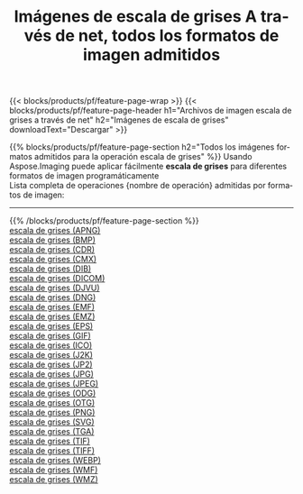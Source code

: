 ﻿---
title: Imágenes de escala de grises A través de net, todos los formatos de imagen admitidos 
weight: 3920
url: /es/net/grayscale 
lang: es
langdirlevel: 2
locales: zh-hans,ja,it,ru,de,es,fr,nl,id,lt,pl,pt,vi,tr,ko,zh-hant,ar,hi,th,sv,cs,uk,he
description: Usando Aspose.Imaging puede fácilmente escala de grises imágenes a través de net
---

{{< blocks/products/pf/feature-page-wrap >}}
{{< blocks/products/pf/feature-page-header h1="Archivos de imagen escala de grises a través de net" h2="Imágenes de escala de grises" downloadText="Descargar" >}}


{{% blocks/products/pf/feature-page-section  h2="Todos los imágenes formatos admitidos para la operación escala de grises" %}}
Usando Aspose.Imaging puede aplicar fácilmente **escala de grises** para diferentes formatos de imagen programáticamente
<br/>
Lista completa de operaciones {nombre de operación} admitidas por formatos de imagen:
<hr/>
{{% /blocks/products/pf/feature-page-section %}}
<div class="container-fluid productfamilypage bg-gray">
    <div class="convertypes bg-gray agp-content section">
        <div class="container">
		<div class="row other-converters">
		    <div class='col-md-2 other-converter remove-lp remove-rp'><a href="/imaging/es/net/grayscale/apng" >escala de grises (APNG)</a></div><div class='col-md-2 other-converter remove-lp remove-rp'><a href="/imaging/es/net/grayscale/bmp" >escala de grises (BMP)</a></div><div class='col-md-2 other-converter remove-lp remove-rp'><a href="/imaging/es/net/grayscale/cdr" >escala de grises (CDR)</a></div><div class='col-md-2 other-converter remove-lp remove-rp'><a href="/imaging/es/net/grayscale/cmx" >escala de grises (CMX)</a></div><div class='col-md-2 other-converter remove-lp remove-rp'><a href="/imaging/es/net/grayscale/dib" >escala de grises (DIB)</a></div><div class='col-md-2 other-converter remove-lp remove-rp'><a href="/imaging/es/net/grayscale/dicom" >escala de grises (DICOM)</a></div><div class='col-md-2 other-converter remove-lp remove-rp'><a href="/imaging/es/net/grayscale/djvu" >escala de grises (DJVU)</a></div><div class='col-md-2 other-converter remove-lp remove-rp'><a href="/imaging/es/net/grayscale/dng" >escala de grises (DNG)</a></div><div class='col-md-2 other-converter remove-lp remove-rp'><a href="/imaging/es/net/grayscale/emf" >escala de grises (EMF)</a></div><div class='col-md-2 other-converter remove-lp remove-rp'><a href="/imaging/es/net/grayscale/emz" >escala de grises (EMZ)</a></div><div class='col-md-2 other-converter remove-lp remove-rp'><a href="/imaging/es/net/grayscale/eps" >escala de grises (EPS)</a></div><div class='col-md-2 other-converter remove-lp remove-rp'><a href="/imaging/es/net/grayscale/gif" >escala de grises (GIF)</a></div><div class='col-md-2 other-converter remove-lp remove-rp'><a href="/imaging/es/net/grayscale/ico" >escala de grises (ICO)</a></div><div class='col-md-2 other-converter remove-lp remove-rp'><a href="/imaging/es/net/grayscale/j2k" >escala de grises (J2K)</a></div><div class='col-md-2 other-converter remove-lp remove-rp'><a href="/imaging/es/net/grayscale/jp2" >escala de grises (JP2)</a></div><div class='col-md-2 other-converter remove-lp remove-rp'><a href="/imaging/es/net/grayscale/jpg" >escala de grises (JPG)</a></div><div class='col-md-2 other-converter remove-lp remove-rp'><a href="/imaging/es/net/grayscale/jpeg" >escala de grises (JPEG)</a></div><div class='col-md-2 other-converter remove-lp remove-rp'><a href="/imaging/es/net/grayscale/odg" >escala de grises (ODG)</a></div><div class='col-md-2 other-converter remove-lp remove-rp'><a href="/imaging/es/net/grayscale/otg" >escala de grises (OTG)</a></div><div class='col-md-2 other-converter remove-lp remove-rp'><a href="/imaging/es/net/grayscale/png" >escala de grises (PNG)</a></div><div class='col-md-2 other-converter remove-lp remove-rp'><a href="/imaging/es/net/grayscale/svg" >escala de grises (SVG)</a></div><div class='col-md-2 other-converter remove-lp remove-rp'><a href="/imaging/es/net/grayscale/tga" >escala de grises (TGA)</a></div><div class='col-md-2 other-converter remove-lp remove-rp'><a href="/imaging/es/net/grayscale/tif" >escala de grises (TIF)</a></div><div class='col-md-2 other-converter remove-lp remove-rp'><a href="/imaging/es/net/grayscale/tiff" >escala de grises (TIFF)</a></div><div class='col-md-2 other-converter remove-lp remove-rp'><a href="/imaging/es/net/grayscale/webp" >escala de grises (WEBP)</a></div><div class='col-md-2 other-converter remove-lp remove-rp'><a href="/imaging/es/net/grayscale/wmf" >escala de grises (WMF)</a></div><div class='col-md-2 other-converter remove-lp remove-rp'><a href="/imaging/es/net/grayscale/wmz" >escala de grises (WMZ)</a></div>
                </div>
        </div>
    </div>
</div>
<br/>
